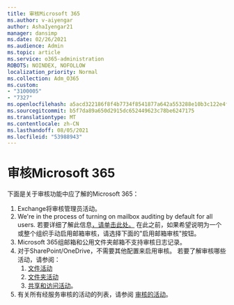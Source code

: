```yaml
---
title: 审核Microsoft 365
ms.author: v-aiyengar
author: AshaIyengar21
manager: dansimp
ms.date: 02/26/2021
ms.audience: Admin
ms.topic: article
ms.service: o365-administration
ROBOTS: NOINDEX, NOFOLLOW
localization_priority: Normal
ms.collection: Adm_O365
ms.custom:
- "3100005"
- "7327"
ms.openlocfilehash: a5acd322186f8f4b7734f8541877a642a553288e10b3c122e4f276b9bb611308
ms.sourcegitcommit: b5f7da89a650d2915dc652449623c78be6247175
ms.translationtype: MT
ms.contentlocale: zh-CN
ms.lasthandoff: 08/05/2021
ms.locfileid: "53988943"
---
```

# <a name="auditing-in-microsoft-365"></a>审核Microsoft 365

下面是关于审核功能中应了解的Microsoft 365：

1. Exchange将审核管理员活动。
1. We're in the process of turning on mailbox auditing by default for all users. 若要详细了解此信息[，请单击此处。](https://techcommunity.microsoft.com/t5/Security-Privacy-and-Compliance/Exchange-Mailbox-Auditing-will-be-enabled-by-default/ba-p/215171) 在此之前，如果希望说明为一个或整个组织手动启用邮箱审核，请选择下面的"启用邮箱审核"按钮。
1. Microsoft 365组邮箱和公用文件夹邮箱不支持审核日志记录。
1. 对于SharePoint/OneDrive，不需要其他配置来启用审核。 若要了解审核哪些活动，请参阅：
    1. [文件活动](https://docs.microsoft.com/office365/securitycompliance/search-the-audit-log-in-security-and-compliance#file-and-page-activities)
    1. [文件夹活动](https://docs.microsoft.com/office365/securitycompliance/search-the-audit-log-in-security-and-compliance#folder-activities)
    1. [共享和访问活动](https://docs.microsoft.com/office365/securitycompliance/search-the-audit-log-in-security-and-compliance#sharing-and-access-request-activities)。
1. 有关所有经服务审核的活动的列表，请参阅 [审核的活动](https://docs.microsoft.com/office365/securitycompliance/search-the-audit-log-in-security-and-compliance#audited-activities)。
